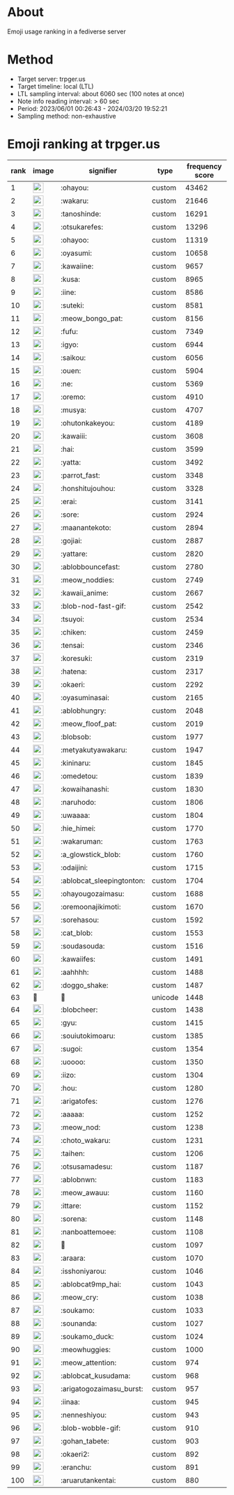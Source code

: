 # About
Emoji usage ranking in a fediverse server

# Method
- Target server: trpger.us
- Target timeline: local (LTL)
- LTL sampling interval: about 6060 sec (100 notes at once)
- Note info reading interval: > 60 sec
- Period: 2023/06/01 00:26:43 - 2024/03/20 19:52:21 
- Sampling method: non-exhaustive

# Emoji ranking at trpger.us

|rank|image|signifier|type|frequency score|
|----|----|----|----|----|
|1|<img height="24" src="https://trpger.us/emoji/ohayou.webp">|:ohayou:|custom|43462|
|2|<img height="24" src="https://trpger.us/emoji/wakaru.webp">|:wakaru:|custom|21646|
|3|<img height="24" src="https://trpger.us/emoji/tanoshinde.webp">|:tanoshinde:|custom|16291|
|4|<img height="24" src="https://trpger.us/emoji/otsukarefes.webp">|:otsukarefes:|custom|13296|
|5|<img height="24" src="https://trpger.us/emoji/ohayoo.webp">|:ohayoo:|custom|11319|
|6|<img height="24" src="https://trpger.us/emoji/oyasumi.webp">|:oyasumi:|custom|10658|
|7|<img height="24" src="https://trpger.us/emoji/kawaiine.webp">|:kawaiine:|custom|9657|
|8|<img height="24" src="https://trpger.us/emoji/kusa.webp">|:kusa:|custom|8965|
|9|<img height="24" src="https://trpger.us/emoji/iine.webp">|:iine:|custom|8586|
|10|<img height="24" src="https://trpger.us/emoji/suteki.webp">|:suteki:|custom|8581|
|11|<img height="24" src="https://trpger.us/emoji/meow_bongo_pat.webp">|:meow_bongo_pat:|custom|8156|
|12|<img height="24" src="https://trpger.us/emoji/fufu.webp">|:fufu:|custom|7349|
|13|<img height="24" src="https://trpger.us/emoji/igyo.webp">|:igyo:|custom|6944|
|14|<img height="24" src="https://trpger.us/emoji/saikou.webp">|:saikou:|custom|6056|
|15|<img height="24" src="https://trpger.us/emoji/ouen.webp">|:ouen:|custom|5904|
|16|<img height="24" src="https://trpger.us/emoji/ne.webp">|:ne:|custom|5369|
|17|<img height="24" src="https://trpger.us/emoji/oremo.webp">|:oremo:|custom|4910|
|18|<img height="24" src="https://trpger.us/emoji/musya.webp">|:musya:|custom|4707|
|19|<img height="24" src="https://trpger.us/emoji/ohutonkakeyou.webp">|:ohutonkakeyou:|custom|4189|
|20|<img height="24" src="https://trpger.us/emoji/kawaiii.webp">|:kawaiii:|custom|3608|
|21|<img height="24" src="https://trpger.us/emoji/hai.webp">|:hai:|custom|3599|
|22|<img height="24" src="https://trpger.us/emoji/yatta.webp">|:yatta:|custom|3492|
|23|<img height="24" src="https://trpger.us/emoji/parrot_fast.webp">|:parrot_fast:|custom|3348|
|24|<img height="24" src="https://trpger.us/emoji/honshitujouhou.webp">|:honshitujouhou:|custom|3328|
|25|<img height="24" src="https://trpger.us/emoji/erai.webp">|:erai:|custom|3141|
|26|<img height="24" src="https://trpger.us/emoji/sore.webp">|:sore:|custom|2924|
|27|<img height="24" src="https://trpger.us/emoji/maanantekoto.webp">|:maanantekoto:|custom|2894|
|28|<img height="24" src="https://trpger.us/emoji/gojiai.webp">|:gojiai:|custom|2887|
|29|<img height="24" src="https://trpger.us/emoji/yattare.webp">|:yattare:|custom|2820|
|30|<img height="24" src="https://trpger.us/emoji/ablobbouncefast.webp">|:ablobbouncefast:|custom|2780|
|31|<img height="24" src="https://trpger.us/emoji/meow_noddies.webp">|:meow_noddies:|custom|2749|
|32|<img height="24" src="https://trpger.us/emoji/kawaii_anime.webp">|:kawaii_anime:|custom|2667|
|33|<img height="24" src="https://trpger.us/emoji/blob-nod-fast-gif.webp">|:blob-nod-fast-gif:|custom|2542|
|34|<img height="24" src="https://trpger.us/emoji/tsuyoi.webp">|:tsuyoi:|custom|2534|
|35|<img height="24" src="https://trpger.us/emoji/chiken.webp">|:chiken:|custom|2459|
|36|<img height="24" src="https://trpger.us/emoji/tensai.webp">|:tensai:|custom|2346|
|37|<img height="24" src="https://trpger.us/emoji/koresuki.webp">|:koresuki:|custom|2319|
|38|<img height="24" src="https://trpger.us/emoji/hatena.webp">|:hatena:|custom|2317|
|39|<img height="24" src="https://trpger.us/emoji/okaeri.webp">|:okaeri:|custom|2292|
|40|<img height="24" src="https://trpger.us/emoji/oyasuminasai.webp">|:oyasuminasai:|custom|2165|
|41|<img height="24" src="https://trpger.us/emoji/ablobhungry.webp">|:ablobhungry:|custom|2048|
|42|<img height="24" src="https://trpger.us/emoji/meow_floof_pat.webp">|:meow_floof_pat:|custom|2019|
|43|<img height="24" src="https://trpger.us/emoji/blobsob.webp">|:blobsob:|custom|1977|
|44|<img height="24" src="https://trpger.us/emoji/metyakutyawakaru.webp">|:metyakutyawakaru:|custom|1947|
|45|<img height="24" src="https://trpger.us/emoji/kininaru.webp">|:kininaru:|custom|1845|
|46|<img height="24" src="https://trpger.us/emoji/omedetou.webp">|:omedetou:|custom|1839|
|47|<img height="24" src="https://trpger.us/emoji/kowaihanashi.webp">|:kowaihanashi:|custom|1830|
|48|<img height="24" src="https://trpger.us/emoji/naruhodo.webp">|:naruhodo:|custom|1806|
|49|<img height="24" src="https://trpger.us/emoji/uwaaaa.webp">|:uwaaaa:|custom|1804|
|50|<img height="24" src="https://trpger.us/emoji/hie_himei.webp">|:hie_himei:|custom|1770|
|51|<img height="24" src="https://trpger.us/emoji/wakaruman.webp">|:wakaruman:|custom|1763|
|52|<img height="24" src="https://trpger.us/emoji/a_glowstick_blob.webp">|:a_glowstick_blob:|custom|1760|
|53|<img height="24" src="https://trpger.us/emoji/odaijini.webp">|:odaijini:|custom|1715|
|54|<img height="24" src="https://trpger.us/emoji/ablobcat_sleepingtonton.webp">|:ablobcat_sleepingtonton:|custom|1704|
|55|<img height="24" src="https://trpger.us/emoji/ohayougozaimasu.webp">|:ohayougozaimasu:|custom|1688|
|56|<img height="24" src="https://trpger.us/emoji/oremoonajikimoti.webp">|:oremoonajikimoti:|custom|1670|
|57|<img height="24" src="https://trpger.us/emoji/sorehasou.webp">|:sorehasou:|custom|1592|
|58|<img height="24" src="https://trpger.us/emoji/cat_blob.webp">|:cat_blob:|custom|1553|
|59|<img height="24" src="https://trpger.us/emoji/soudasouda.webp">|:soudasouda:|custom|1516|
|60|<img height="24" src="https://trpger.us/emoji/kawaiifes.webp">|:kawaiifes:|custom|1491|
|61|<img height="24" src="https://trpger.us/emoji/aahhhh.webp">|:aahhhh:|custom|1488|
|62|<img height="24" src="https://trpger.us/emoji/doggo_shake.webp">|:doggo_shake:|custom|1487|
|63|🍮|🍮|unicode|1448|
|64|<img height="24" src="https://trpger.us/emoji/blobcheer.webp">|:blobcheer:|custom|1438|
|65|<img height="24" src="https://trpger.us/emoji/gyu.webp">|:gyu:|custom|1415|
|66|<img height="24" src="https://trpger.us/emoji/souiutokimoaru.webp">|:souiutokimoaru:|custom|1385|
|67|<img height="24" src="https://trpger.us/emoji/sugoi.webp">|:sugoi:|custom|1354|
|68|<img height="24" src="https://trpger.us/emoji/uoooo.webp">|:uoooo:|custom|1350|
|69|<img height="24" src="https://trpger.us/emoji/iizo.webp">|:iizo:|custom|1304|
|70|<img height="24" src="https://trpger.us/emoji/hou.webp">|:hou:|custom|1280|
|71|<img height="24" src="https://trpger.us/emoji/arigatofes.webp">|:arigatofes:|custom|1276|
|72|<img height="24" src="https://trpger.us/emoji/aaaaa.webp">|:aaaaa:|custom|1252|
|73|<img height="24" src="https://trpger.us/emoji/meow_nod.webp">|:meow_nod:|custom|1238|
|74|<img height="24" src="https://trpger.us/emoji/choto_wakaru.webp">|:choto_wakaru:|custom|1231|
|75|<img height="24" src="https://trpger.us/emoji/taihen.webp">|:taihen:|custom|1206|
|76|<img height="24" src="https://trpger.us/emoji/otsusamadesu.webp">|:otsusamadesu:|custom|1187|
|77|<img height="24" src="https://trpger.us/emoji/ablobnwn.webp">|:ablobnwn:|custom|1183|
|78|<img height="24" src="https://trpger.us/emoji/meow_awauu.webp">|:meow_awauu:|custom|1160|
|79|<img height="24" src="https://trpger.us/emoji/ittare.webp">|:ittare:|custom|1152|
|80|<img height="24" src="https://trpger.us/emoji/sorena.webp">|:sorena:|custom|1148|
|81|<img height="24" src="https://trpger.us/emoji/nanboattemoee.webp">|:nanboattemoee:|custom|1108|
|82|<img height="24" src="https://trpger.us/emoji/birthday.webp">|:birthday:|custom|1097|
|83|<img height="24" src="https://trpger.us/emoji/araara.webp">|:araara:|custom|1070|
|84|<img height="24" src="https://trpger.us/emoji/isshoniyarou.webp">|:isshoniyarou:|custom|1046|
|85|<img height="24" src="https://trpger.us/emoji/ablobcat9mp_hai.webp">|:ablobcat9mp_hai:|custom|1043|
|86|<img height="24" src="https://trpger.us/emoji/meow_cry.webp">|:meow_cry:|custom|1038|
|87|<img height="24" src="https://trpger.us/emoji/soukamo.webp">|:soukamo:|custom|1033|
|88|<img height="24" src="https://trpger.us/emoji/sounanda.webp">|:sounanda:|custom|1027|
|89|<img height="24" src="https://trpger.us/emoji/soukamo_duck.webp">|:soukamo_duck:|custom|1024|
|90|<img height="24" src="https://trpger.us/emoji/meowhuggies.webp">|:meowhuggies:|custom|1000|
|91|<img height="24" src="https://trpger.us/emoji/meow_attention.webp">|:meow_attention:|custom|974|
|92|<img height="24" src="https://trpger.us/emoji/ablobcat_kusudama.webp">|:ablobcat_kusudama:|custom|968|
|93|<img height="24" src="https://trpger.us/emoji/arigatogozaimasu_burst.webp">|:arigatogozaimasu_burst:|custom|957|
|94|<img height="24" src="https://trpger.us/emoji/iinaa.webp">|:iinaa:|custom|945|
|95|<img height="24" src="https://trpger.us/emoji/nenneshiyou.webp">|:nenneshiyou:|custom|943|
|96|<img height="24" src="https://trpger.us/emoji/blob-wobble-gif.webp">|:blob-wobble-gif:|custom|910|
|97|<img height="24" src="https://trpger.us/emoji/gohan_tabete.webp">|:gohan_tabete:|custom|903|
|98|<img height="24" src="https://trpger.us/emoji/okaeri2.webp">|:okaeri2:|custom|892|
|99|<img height="24" src="https://trpger.us/emoji/eranchu.webp">|:eranchu:|custom|891|
|100|<img height="24" src="https://trpger.us/emoji/aruarutankentai.webp">|:aruarutankentai:|custom|880|
